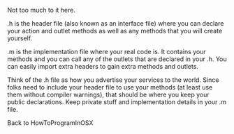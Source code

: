 Not too much to it here. 

.h is the header file (also known as an interface file) where you can declare your action and outlet methods as well as any methods that you will create yourself.

.m is the implementation file where your real code is. It contains your methods and you can call any of the outlets that are declared in your .h. You can easily import extra headers to gain extra methods and outlets.

Think of the .h file as how you advertise your services to the world. Since folks need to include your header file to use your methods (at least use them without compiler warnings), that should be where you keep your public declarations.  Keep private stuff and implementation details in your .m file.

Back to HowToProgramInOSX
